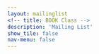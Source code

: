 ```yaml
---
layout: mailinglist
<!-- title: BOOK Class -->
description: 'Mailing List'
show_tile: false
nav-menu: false
---
```

